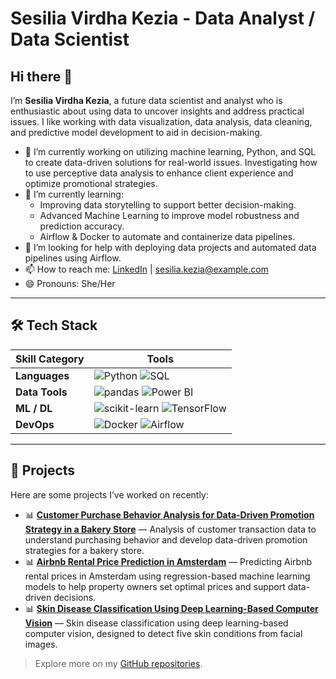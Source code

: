 # Sesilia Virdha Kezia - Data Analyst / Data Scientist
## Hi there 👋

I’m **Sesilia Virdha Kezia**, a future data scientist and analyst who is enthusiastic about using data to uncover insights and address practical issues. I like working with data visualization, data analysis, data cleaning, and predictive model development to aid in decision-making.

- 🔭 I’m currently working on utilizing machine learning, Python, and SQL to create data-driven solutions for real-world issues. Investigating how to use perceptive data analysis to enhance client experience and optimize promotional strategies.
- 🌱 I’m currently learning:
  - Improving data storytelling to support better decision-making.
  - Advanced Machine Learning to improve model robustness and prediction accuracy.
  - Airflow & Docker to automate and containerize data pipelines.
- 🤔 I’m looking for help with deploying data projects and automated data pipelines using Airflow.
- 📫 How to reach me: [LinkedIn](www.linkedin.com/in/sesilia-virdha-kezia-4a43a92b2) | sesilia.kezia@example.com
- 😄 Pronouns: She/Her

---

## 🛠️ Tech Stack

| Skill Category | Tools |
|----------------|-------|
| **Languages** | ![Python](https://img.shields.io/badge/-Python-3776AB?style=flat&logo=python&logoColor=white) ![SQL](https://img.shields.io/badge/-SQL-4479A1?style=flat&logo=mysql&logoColor=white) |
| **Data Tools** | ![pandas](https://img.shields.io/badge/-pandas-150458?style=flat&logo=pandas&logoColor=white) ![Power BI](https://img.shields.io/badge/-PowerBI-F2C811?style=flat&logo=powerbi&logoColor=white) |
| **ML / DL** | ![scikit-learn](https://img.shields.io/badge/-scikit--learn-F7931E?style=flat&logo=scikitlearn&logoColor=white) ![TensorFlow](https://img.shields.io/badge/-TensorFlow-FF6F00?style=flat&logo=tensorflow&logoColor=white) |
| **DevOps** | ![Docker](https://img.shields.io/badge/-Docker-2496ED?style=flat&logo=docker&logoColor=white) ![Airflow](https://img.shields.io/badge/-Airflow-017CEE?style=flat&logo=apache-airflow&logoColor=white) |

---

## 🧰 Projects

Here are some projects I’ve worked on recently:

- 📊 [**Customer Purchase Behavior Analysis for Data-Driven Promotion Strategy 
in a Bakery Store**](https://github.com/sesiliavk/customer-purchase-analysis-bakery) — Analysis of customer transaction data to understand purchasing behavior and develop data-driven promotion strategies for a bakery store.
- 📊 [**Airbnb Rental Price Prediction in Amsterdam**](https://github.com/sesiliavk/airbnb-rental-price-prediction) — Predicting Airbnb rental prices in Amsterdam using regression-based machine learning models to help property owners set optimal prices and support data-driven decisions.
- 📊 [**Skin Disease Classification Using Deep Learning-Based Computer Vision**](https://github.com/sesiliavk/skin-disease-classification) — Skin disease classification using deep learning-based computer vision, designed to detect five skin conditions from facial images.

> Explore more on my [GitHub repositories](https://github.com/sesiliavk?tab=repositories).
